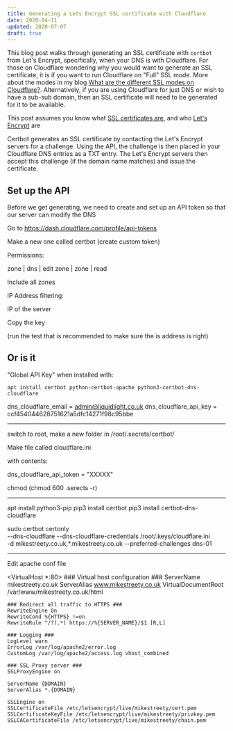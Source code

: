 ```yaml
---
title: Generating a Lets Encrypt SSL certificate with Cloudflare
date: 2020-04-11
updated: 2020-07-07
draft: true
---
```


This blog post walks through generating an SSL certificate with `certbot` from Let's Encrypt, specifically, when your DNS is with Cloudflare. For those on Cloudflare wondering why you would want to generate an SSL certificate, it is if you want to run Cloudflare on "Full" SSL mode. More about the modes in my blog [What are the different SSL modes on Cloudflare?](https://www.mikestreety.co.uk/blog/what-are-the-different-ssl-modes-on-cloudflare). Alternatively, if you are using Cloudflare for just DNS or wish to have a sub-sub domain, then an SSL certificate will need to be generated for it to be available.

This post assumes you know what [SSL certificates are](https://www.cloudflare.com/learning/ssl/what-is-an-ssl-certificate/), and who [Let's Encrypt](https://letsencrypt.org/) are

Certbot generates an SSL certificate by contacting the Let's Encrypt servers for a challenge. Using the API, the challenge is then placed in your Cloudflare DNS entries as a TXT entry. The Let's Encrypt servers then accept this challenge (if the domain name matches) and issue the certificate.  

## Set up the API

Before we get generating, we need to create and set up an API token so that our server can modify the DNS

Go to https://dash.cloudflare.com/profile/api-tokens

Make a new one called certbot (create custom token)

Permissions: 

zone | dns | edit
zone | zone | read

Include all zones

IP Address filtering:

IP of the server

Copy the key

(run the test that is recommended to make sure the is address is right)


## Or is it

"Global API Key" when installed with:

`apt install certbot python-certbot-apache python3-certbot-dns-cloudflare`

dns_cloudflare_email = admin@liquidlight.co.uk
dns_cloudflare_api_key = ccf454044628751621a5dfc14271f98c95bbe

- - - 

switch to root, make a new folder in /root/.secrets/certbot/ 

Make file called cloudflare.ini

with contents:

dns_cloudflare_api_token = "XXXXX"

chmod (chmod 600 .serects -r)

- - - 

apt install python3-pip
pip3 install certbot
pip3 install certbot-dns-cloudflare

sudo certbot certonly \
	--dns-cloudflare --dns-cloudflare-credentials /root/.keys/cloudflare.ini \
	-d mikestreety.co.uk,*.mikestreety.co.uk --preferred-challenges dns-01


- - - 

Edit apache conf file

<VirtualHost *:80>
	### Virtual host configuration ###
	ServerName mikestreety.co.uk
	ServerAlias www.mikestreety.co.uk
	VirtualDocumentRoot /var/www/mikestreety.co.uk/html

	### Redirect all traffic to HTTPS ###
	RewriteEngine On
	RewriteCond %{HTTPS} !=on
	RewriteRule ^/?(.*) https://%{SERVER_NAME}/$1 [R,L]

	### Logging ###
	LogLevel warn
	ErrorLog /var/log/apache2/error.log
	CustomLog /var/log/apache2/access.log vhost_combined
</VirtualHost>

	### SSL Proxy server ###
	SSLProxyEngine on

	ServerName {DOMAIN}
	ServerAlias *.{DOMAIN}

	SSLEngine on
	SSLCertificateFile /etc/letsencrypt/live/mikestreety/cert.pem
	SSLCertificateKeyFile /etc/letsencrypt/live/mikestreety/privkey.pem
	SSLCACertificateFile /etc/letsencrypt/live/mikestreety/chain.pem